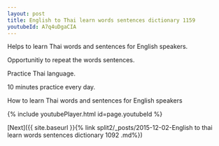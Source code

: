 ```yaml
---
layout: post
title: English to Thai learn words sentences dictionary 1159 
youtubeId: A7q4uDgaCIA
---
```

 
 
Helps to learn Thai words and sentences for English speakers.

Opportunitiy to repeat the words sentences. 

Practice Thai language. 
 
10 minutes practice every day. 
 
How to learn Thai words and sentences for English speakers 
 
{% include youtubePlayer.html id=page.youtubeId %}
 
 
[Next]({{ site.baseurl }}{% link  split2/_posts/2015-12-02-English to thai learn words sentences dictionary 1092 .md%})
 
